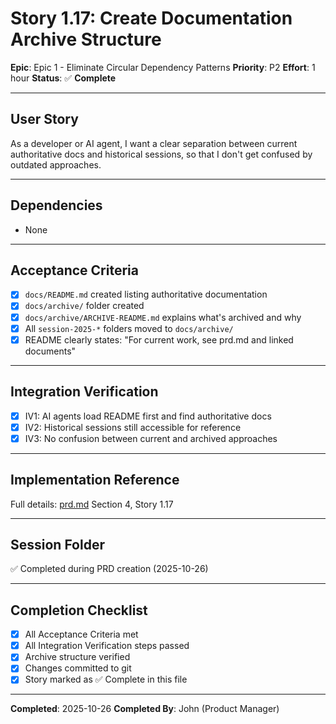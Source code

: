 # Story 1.17: Create Documentation Archive Structure

**Epic**: Epic 1 - Eliminate Circular Dependency Patterns
**Priority**: P2
**Effort**: 1 hour
**Status**: ✅ **Complete**

---

## User Story

As a developer or AI agent,
I want a clear separation between current authoritative docs and historical sessions,
so that I don't get confused by outdated approaches.

---

## Dependencies

- None

---

## Acceptance Criteria

- [x] `docs/README.md` created listing authoritative documentation
- [x] `docs/archive/` folder created
- [x] `docs/archive/ARCHIVE-README.md` explains what's archived and why
- [x] All `session-2025-*` folders moved to `docs/archive/`
- [x] README clearly states: "For current work, see prd.md and linked documents"

---

## Integration Verification

- [x] IV1: AI agents load README first and find authoritative docs
- [x] IV2: Historical sessions still accessible for reference
- [x] IV3: No confusion between current and archived approaches

---

## Implementation Reference

Full details: [prd.md](../prd.md) Section 4, Story 1.17

---

## Session Folder

✅ Completed during PRD creation (2025-10-26)

---

## Completion Checklist

- [x] All Acceptance Criteria met
- [x] All Integration Verification steps passed
- [x] Archive structure verified
- [x] Changes committed to git
- [x] Story marked as ✅ Complete in this file

---

**Completed**: 2025-10-26
**Completed By**: John (Product Manager)
